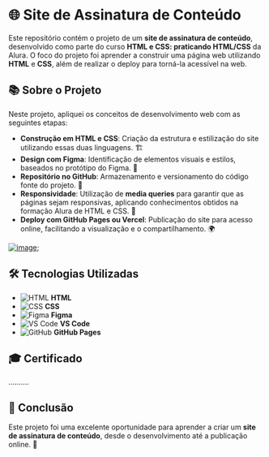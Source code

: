 # 🌐 Site de Assinatura de Conteúdo

Este repositório contém o projeto de um **site de assinatura de conteúdo**, desenvolvido como parte do curso **HTML e CSS: praticando HTML/CSS** da Alura. O foco do projeto foi aprender a construir uma página web utilizando **HTML** e **CSS**, além de realizar o deploy para torná-la acessível na web.

## 📚 Sobre o Projeto

Neste projeto, apliquei os conceitos de desenvolvimento web com as seguintes etapas:

- **Construção em HTML e CSS**: Criação da estrutura e estilização do site utilizando essas duas linguagens. 🏗️
- **Design com Figma**: Identificação de elementos visuais e estilos, baseados no protótipo do Figma. 🎨
- **Repositório no GitHub**: Armazenamento e versionamento do código fonte do projeto. 📂
- **Responsividade**: Utilização de **media queries** para garantir que as páginas sejam responsivas, aplicando conhecimentos obtidos na formação Alura de HTML e CSS. 📱
- **Deploy com GitHub Pages ou Vercel**: Publicação do site para acesso online, facilitando a visualização e o compartilhamento. 🌍

[![image](https://github.com/user-attachments/assets/1a60b05f-8aaf-4108-ae55-28bb84e1eca9)](https://aluraplus-pro.vercel.app/);

## 🛠️ Tecnologias Utilizadas

- ![HTML](https://img.icons8.com/color/48/000000/html-5.png) **HTML**
- ![CSS](https://img.icons8.com/color/48/000000/css3.png) **CSS**
- ![Figma](https://img.icons8.com/color/48/000000/figma.png) **Figma**
- ![VS Code](https://img.icons8.com/color/48/000000/visual-studio-code-2019.png) **VS Code**
- ![GitHub](https://img.icons8.com/color/48/000000/github-2.png) **GitHub Pages**

## 🎓 Certificado

..........

## 🚀 Conclusão

Este projeto foi uma excelente oportunidade para aprender a criar um **site de assinatura de conteúdo**, desde o desenvolvimento até a publicação online. 🌟
